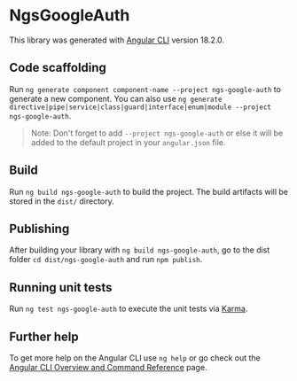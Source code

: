 # NgsGoogleAuth

This library was generated with [Angular CLI](https://github.com/angular/angular-cli) version 18.2.0.

## Code scaffolding

Run `ng generate component component-name --project ngs-google-auth` to generate a new component. You can also use `ng generate directive|pipe|service|class|guard|interface|enum|module --project ngs-google-auth`.
> Note: Don't forget to add `--project ngs-google-auth` or else it will be added to the default project in your `angular.json` file. 

## Build

Run `ng build ngs-google-auth` to build the project. The build artifacts will be stored in the `dist/` directory.

## Publishing

After building your library with `ng build ngs-google-auth`, go to the dist folder `cd dist/ngs-google-auth` and run `npm publish`.

## Running unit tests

Run `ng test ngs-google-auth` to execute the unit tests via [Karma](https://karma-runner.github.io).

## Further help

To get more help on the Angular CLI use `ng help` or go check out the [Angular CLI Overview and Command Reference](https://angular.dev/tools/cli) page.
